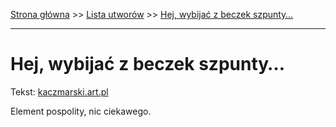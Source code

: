 [Strona główna](../index.md) >> [Lista utworów](../list.md) >> [Hej, wybijać z beczek szpunty…](169.md)

---

# Hej, wybijać z beczek szpunty…

Tekst: [kaczmarski.art.pl](https://www.kaczmarski.art.pl/tworczosc/wiersze/hej-wybijac-z-beczek-szpunty/)

Element pospolity, nic ciekawego.
